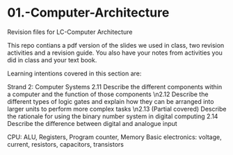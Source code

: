 # 01.-Computer-Architecture
Revision files for LC-Computer Architecture

This repo contians a pdf version of the slides we used in class, two revision activities and a revision guide.
You also have your notes from activities you did in class and your text book.

Learning intentions covered in this section are:

Strand 2: Computer Systems
2.11 Describe the different components within a computer and the function of those components
\n2.12 Describe the different types of logic gates and explain how they can be arranged into larger units to perform more complex tasks 
\n2.13 (Partial covered) Describe the rationale for using the binary number system in digital computing 
2.14 Describe the difference between digital and analogue input 

CPU: ALU, Registers, Program counter, Memory 
Basic electronics: voltage, current, resistors, capacitors, transistors 
